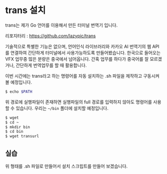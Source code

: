 # trans 설치
trans는 제가 Go 언어를 이용해서 만든 터미널 번역기 입니다.

리포지터리 : https://github.com/lazypic/trans

기술적으로 특별한 기능은 없으며, 언어인식 라이브러리와 카카오 AI 번역기의 웹 API를 연결하여 간단하게 터미널에서 사용가능하도록 만들어봤습니다.
한국으로 들어오는 VFX 업무중 많은 분량은 중국에서 넘어옵니다. 간혹 업무를 하다가 중국어를 잘 모르겠거나, 간단하게 번역업무를 할 때 활용합니다.

이번 시간에는 trans라고 하는 명령어를 자동 설치하는 .sh 파일을 제작하고 구동시켜볼 예정입니다.

```bash
$ echo $PATH
```

위 경로에 실행파일이 존재하면 실행파일의 full 경로를 입력하지 않아도 명령어를 사용할 수 있습니다.
우리는 `~/bin` 폴더에 설치할 예정입니다.

```bash
$ wget
$ cd ~
$ mkdir bin
$ cd bin
$ wget transurl
```

## 실습
위 형태를 .sh 파일로 만들어서 설치 스크립트를 만들어 보겠습니다.